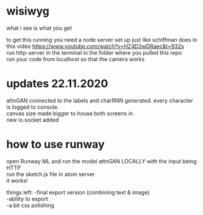 # wisiwyg
what i see is what you get

to get this running you need a node server set up just like schiffman does in this video https://www.youtube.com/watch?v=HZ4D3wDRaec&t=932s <br>
run http-server in the terminal in the folder where you pulled this repo <br>
run your code from localhost so that the camera works


# updates 22.11.2020
  attnGAN connected to the labels and charRNN generated. every character is logged to console.  <br />
  canvas size made bigger to house both screens in  <br />
  new io.socket added  

# how to use runway
  open Runway ML and run the model attnGAN LOCALLY with the input being HTTP  <br />
  run the sketch.js file in atom server  <br />
  it works!

things left:
  -final export version (combining text & image) <br />
  -ability to export <br />
  -a bit css polishing


